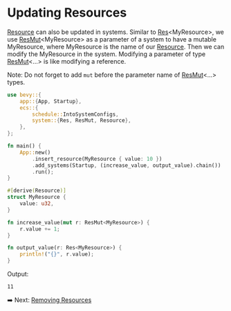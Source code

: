# Updating Resources

[Resource](https://docs.rs/bevy/latest/bevy/ecs/system/trait.Resource.html) can also be updated in systems.
Similar to [Res](https://docs.rs/bevy/latest/bevy/ecs/system/struct.Res.html)\<MyResource>, we use [ResMut](https://docs.rs/bevy/latest/bevy/ecs/system/struct.ResMut.html)\<MyResource> as a parameter of a system to have a mutable MyResource, where MyResource is the name of our [Resource](https://docs.rs/bevy/latest/bevy/ecs/system/trait.Resource.html).
Then we can modify the MyResource in the system.
Modifying a parameter of type [ResMut](https://docs.rs/bevy/latest/bevy/ecs/system/struct.ResMut.html)\<...> is like modifying a reference.

Note: Do not forget to add `mut` before the parameter name of [ResMut](https://docs.rs/bevy/latest/bevy/ecs/system/struct.ResMut.html)\<...> types.

```rust
use bevy::{
    app::{App, Startup},
    ecs::{
        schedule::IntoSystemConfigs,
        system::{Res, ResMut, Resource},
    },
};

fn main() {
    App::new()
        .insert_resource(MyResource { value: 10 })
        .add_systems(Startup, (increase_value, output_value).chain())
        .run();
}

#[derive(Resource)]
struct MyResource {
    value: u32,
}

fn increase_value(mut r: ResMut<MyResource>) {
    r.value += 1;
}

fn output_value(r: Res<MyResource>) {
    println!("{}", r.value);
}
```

Output:

```text
11
```

:arrow_right:  Next: [Removing Resources](./removing_resources.md)
